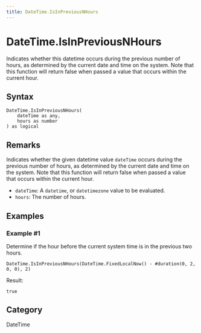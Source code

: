 ```yaml
---
title: DateTime.IsInPreviousNHours
---
```


# DateTime.IsInPreviousNHours


Indicates whether this datetime occurs during the previous number of hours, as determined by the current date and time on the system. Note that this function will return false when passed a value that occurs within the current hour.


## Syntax

```powerquery
DateTime.IsInPreviousNHours(
    dateTime as any,
    hours as number
) as logical
```


## Remarks

Indicates whether the given datetime value <code>dateTime</code> occurs during the previous number of hours, as determined by the current date and time on the system. Note that this function will return false when passed a value that occurs within the current hour.      <ul>      <li><code>dateTime</code>: A <code>datetime</code>, or <code>datetimezone</code> value to be evaluated.</li>      <li><code>hours</code>: The number of hours.</li>      </ul>


## Examples

### Example #1 
Determine if the hour before the current system time is in the previous two hours.
```powerquery
DateTime.IsInPreviousNHours(DateTime.FixedLocalNow() - #duration(0, 2, 0, 0), 2)
```

Result: 
```powerquery
true
```




## Category
DateTime
